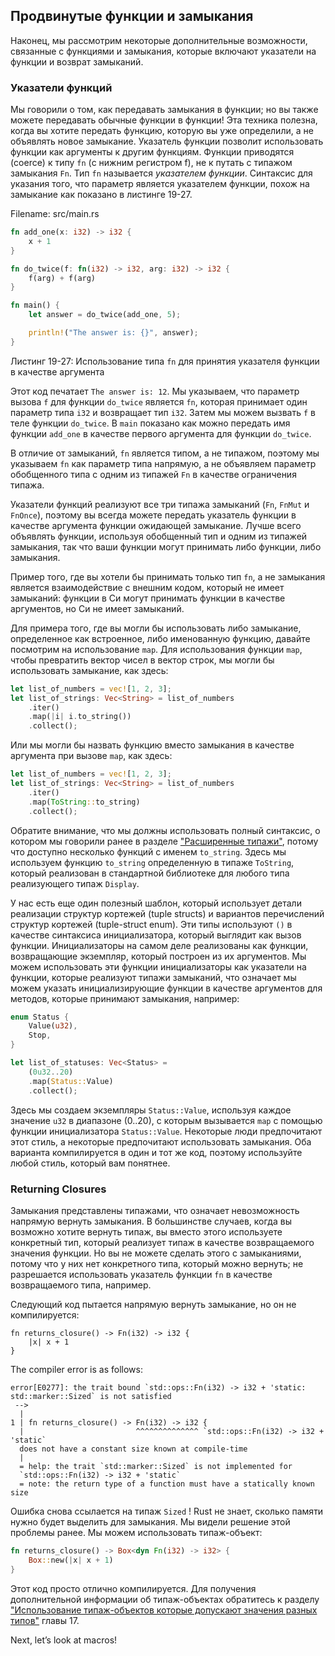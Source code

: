 ## Продвинутые функции и замыкания

Наконец, мы рассмотрим некоторые дополнительные возможности, связанные с функциями и замыкания, которые включают указатели на функции и возврат замыканий.

### Указатели функций

Мы говорили о том, как передавать замыкания в функции; но вы также можете передавать обычные функции в функции! Эта техника полезна, когда вы хотите передать функцию, которую вы уже определили, а не объявлять новое замыкание. Указатель функции позволит использовать функции как аргументы к другим функциям. Функции приводятся (coerce) к типу `fn` (с нижним регистром f), не к путать с типажом замыкания `Fn`. Тип `fn` называется *указателем функции*. Синтаксис для указания того, что параметр является указателем функции, похож на замыкание как показано в листинге 19-27.

<span class="filename">Filename: src/main.rs</span>

```rust
fn add_one(x: i32) -> i32 {
    x + 1
}

fn do_twice(f: fn(i32) -> i32, arg: i32) -> i32 {
    f(arg) + f(arg)
}

fn main() {
    let answer = do_twice(add_one, 5);

    println!("The answer is: {}", answer);
}
```

<span class="caption">Листинг 19-27: Использование типа <code>fn</code> для принятия указателя функции в качестве аргумента</span>

Этот код печатает `The answer is: 12`. Мы указываем, что параметр вызова `f` для функции `do_twice` является `fn`, которая принимает один параметр типа `i32` и возвращает тип `i32`. Затем мы можем вызвать `f` в теле функции `do_twice`. В `main` показано как можно передать имя функции `add_one` в качестве первого аргумента для функции `do_twice`.

В отличие от замыканий, `fn` является типом, а не типажом, поэтому мы указываем `fn` как параметр типа напрямую, а не объявляем параметр обобщенного типа с одним из типажей `Fn` в качестве ограничения типажа.

Указатели функций реализуют все три типажа замыканий (`Fn`, `FnMut` и `FnOnce`), поэтому вы всегда можете передать указатель функции в качестве аргумента функции ожидающей замыкание. Лучше всего объявлять функции, используя обобщенный тип и одним из типажей замыкания, так что ваши функции могут принимать либо функции, либо замыкания.

Пример того, где вы хотели бы принимать только тип `fn`, а не замыкания является взаимодействие с внешним кодом, который не имеет замыканий: функции в Cи могут принимать функции в качестве аргументов, но Cи не имеет замыканий.

Для примера того, где вы могли бы использовать либо замыкание, определенное как встроенное, либо именованную функцию, давайте посмотрим на использование `map`. Для использования функции `map`, чтобы превратить вектор чисел в вектор строк, мы могли бы использовать замыкание, как здесь:

```rust
let list_of_numbers = vec![1, 2, 3];
let list_of_strings: Vec<String> = list_of_numbers
    .iter()
    .map(|i| i.to_string())
    .collect();
```

Или мы могли бы назвать функцию вместо замыкания в качестве аргумента при вызове `map`, как здесь:

```rust
let list_of_numbers = vec![1, 2, 3];
let list_of_strings: Vec<String> = list_of_numbers
    .iter()
    .map(ToString::to_string)
    .collect();
```

Обратите внимание, что мы должны использовать полный синтаксис, о котором мы говорили ранее в разделе ["Расширенные типажи"](ch19-03-advanced-traits.html#advanced-traits)<comment></comment>, потому что доступно несколько функций с именем `to_string`. Здесь мы используем функцию `to_string` определенную в типаже `ToString`, который реализован в стандартной библиотеке для любого типа реализующего типаж `Display`.

У нас есть еще один полезный шаблон, который использует детали реализации структур кортежей (tuple structs) и вариантов перечислений структур кортежей (tuple-struct enum). Эти типы используют `()` в качестве синтаксиса инициализатора, который выглядит как вызов функции. Инициализаторы на самом деле реализованы как функции, возвращающие экземпляр, который построен из их аргументов. Мы можем использовать эти функции инициализаторы как указатели на функции, которые реализуют типажи замыканий, что означает мы можем указать инициализирующие функции в качестве аргументов для методов, которые принимают замыкания, например:

```rust
enum Status {
    Value(u32),
    Stop,
}

let list_of_statuses: Vec<Status> =
    (0u32..20)
    .map(Status::Value)
    .collect();
```

Здесь мы создаем экземпляры `Status::Value`, используя каждое значение `u32` в диапазоне (0..20), с которым вызывается `map` с помощью функции инициализатора `Status::Value`. Некоторые люди предпочитают этот стиль, а некоторые предпочитают использовать замыкания. Оба варианта компилируется в один и тот же код, поэтому используйте любой стиль, который вам понятнее.

### Returning Closures

Замыкания представлены типажами, что означает невозможность напрямую вернуть замыкания. В большинстве случаев, когда вы возможно хотите вернуть типаж, вы вместо этого используете конкретный тип, который реализует типаж в качестве возвращаемого значения функции. Но вы не можете сделать этого с замыканиями, потому что у них нет конкретного типа, который можно вернуть; не разрешается использовать указатель функции `fn` в качестве возвращаемого типа, например.

Следующий код пытается напрямую вернуть замыкание, но он не компилируется:

```rust,ignore,does_not_compile
fn returns_closure() -> Fn(i32) -> i32 {
    |x| x + 1
}
```

The compiler error is as follows:

```text
error[E0277]: the trait bound `std::ops::Fn(i32) -> i32 + 'static:
std::marker::Sized` is not satisfied
 -->
  |
1 | fn returns_closure() -> Fn(i32) -> i32 {
  |                         ^^^^^^^^^^^^^^ `std::ops::Fn(i32) -> i32 + 'static`
  does not have a constant size known at compile-time
  |
  = help: the trait `std::marker::Sized` is not implemented for
  `std::ops::Fn(i32) -> i32 + 'static`
  = note: the return type of a function must have a statically known size
```

Ошибка снова ссылается на типаж `Sized` ! Rust не знает, сколько памяти нужно будет выделить для замыкания. Мы видели решение этой проблемы ранее. Мы можем использовать типаж-объект:

```rust
fn returns_closure() -> Box<dyn Fn(i32) -> i32> {
    Box::new(|x| x + 1)
}
```

Этот код просто отлично компилируется. Для получения дополнительной информации об типаж-объектах обратитесь к разделу ["Использование типаж-объектов которые допускают значения разных типов"](ch17-02-trait-objects.html#using-trait-objects-that-allow-for-values-of-different-types)<comment></comment> главы 17.

Next, let’s look at macros!
